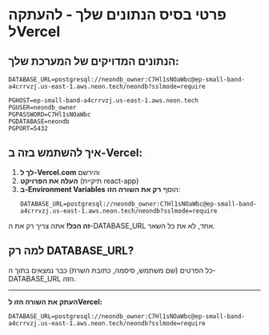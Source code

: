 # פרטי בסיס הנתונים שלך - להעתקה לVercel

## הנתונים המדויקים של המערכת שלך:

```
DATABASE_URL=postgresql://neondb_owner:C7Hl1sNOaWbc@ep-small-band-a4crrvzj.us-east-1.aws.neon.tech/neondb?sslmode=require

PGHOST=ep-small-band-a4crrvzj.us-east-1.aws.neon.tech
PGUSER=neondb_owner
PGPASSWORD=C7Hl1sNOaWbc
PGDATABASE=neondb
PGPORT=5432
```

## איך להשתמש בזה ב-Vercel:

1. **לך ל-Vercel.com** והירשם
2. **העלה את הפרויקט** (תיקיית react-app)
3. **ב-Environment Variables** הוסף **רק את השורה הזו**:
   ```
   DATABASE_URL=postgresql://neondb_owner:C7Hl1sNOaWbc@ep-small-band-a4crrvzj.us-east-1.aws.neon.tech/neondb?sslmode=require
   ```

**זה הכל!** אתה צריך רק את ה-DATABASE_URL אחד, לא את כל השאר.

## למה רק DATABASE_URL?
כל הפרטים (שם משתמש, סיסמה, כתובת השרת) כבר נמצאים בתוך ה-DATABASE_URL הזה.

---

**העתק את השורה הזו לVercel:**
```
DATABASE_URL=postgresql://neondb_owner:C7Hl1sNOaWbc@ep-small-band-a4crrvzj.us-east-1.aws.neon.tech/neondb?sslmode=require
```